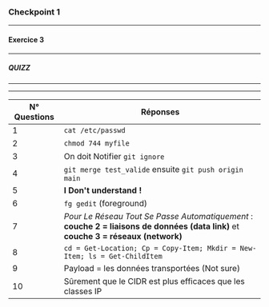### Checkpoint 1
***
#### Exercice 3 
***
##### **QUIZZ** 

***
***

|  N° Questions | Réponses |
| --------- | -------- |
| 1 | ```cat /etc/passwd``` |
| 2 | ```chmod 744 myfile``` |
| 3 | On doit Notifier ```git ignore``` |
| 4 | ```git merge test_valide``` ensuite ```git push origin main``` | 
| 5 | **I Don't understand !** |
| 6 | ``` fg gedit ``` (foreground) |
| 7 | _Pour Le Réseau Tout Se Passe Automatiquement_ : **couche 2 = liaisons de données (data link)** et **couche 3 = réseaux (network)** |
| 8 | ```cd = Get-Location; Cp = Copy-Item; Mkdir = New-Item; ls = Get-ChildItem``` |
| 9 | Payload = les données transportées (Not sure) |
| 10 | Sûrement que le CIDR est plus efficaces que les classes IP |

